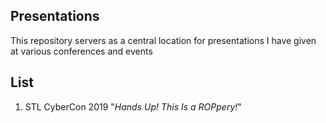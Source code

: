 Presentations
---
This repository servers as a central location for presentations I have given at various conferences and events

List
--
1. STL CyberCon 2019 "_Hands Up! This Is a ROPpery!_"
